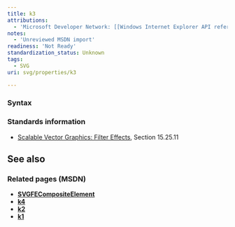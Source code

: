 ```yaml
---
title: k3
attributions:
  - 'Microsoft Developer Network: [[Windows Internet Explorer API reference](http://msdn.microsoft.com/en-us/library/ie/hh828809%28v=vs.85%29.aspx) Article]'
notes:
  - 'Unreviewed MSDN import'
readiness: 'Not Ready'
standardization_status: Unknown
tags:
  - SVG
uri: svg/properties/k3

---
```

### Syntax

### Standards information

-   [Scalable Vector Graphics: Filter Effects](http://go.microsoft.com/fwlink/p/?linkid=226062), Section 15.25.11

## See also

### Related pages (MSDN)

-   [**SVGFECompositeElement**](/svg/elements/feComposite)
-   [**k4**](/svg/properties/k4)
-   [**k2**](/svg/properties/k2)
-   [**k1**](/svg/properties/k1)
